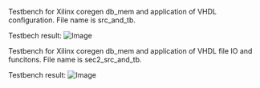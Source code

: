 Testbench for Xilinx coregen db_mem and application of VHDL configuration. File name is src_and_tb.

Testbech result:
![Image](https://github.com/user-attachments/assets/524f3006-35e9-4d1c-affc-f261cd310c02)

Testbench for Xilinx coregen db_mem and application of VHDL file IO and funcitons. File name is sec2_src_and_tb.

Testbench result:
![Image](https://github.com/user-attachments/assets/5216ab2b-b1f0-4c2d-9214-244255b2ddd1)
